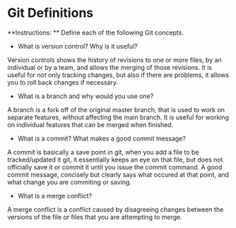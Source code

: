 # Git Definitions

**Instructions: ** Define each of the following Git concepts.

* What is version control?  Why is it useful?

Version controls shows the history of revisions to one or more files, by an individual or by a team, and allows the merging of those revisions. It is useful for not only tracking changes, but also if there are problems, it allows you to roll back changes if necessary.

* What is a branch and why would you use one?

A branch is a fork off of the original master branch, that is used to work on separate features, without affecting the main branch. It is useful for working on individual features that can be merged when finished.

* What is a commit? What makes a good commit message?

A commit is basically a save point in git, when you add a file to be tracked/updated it git, it essentially keeps an eye on that file, but does not officially save it or commit it until you issue the commit command. A good commit message, concisely but clearly says what occured at that point, and what change you are commiting or saving.

* What is a merge conflict?

A merge conflict is a conflict caused by disagreeing changes between the versions of the file or files that you are attempting to merge.